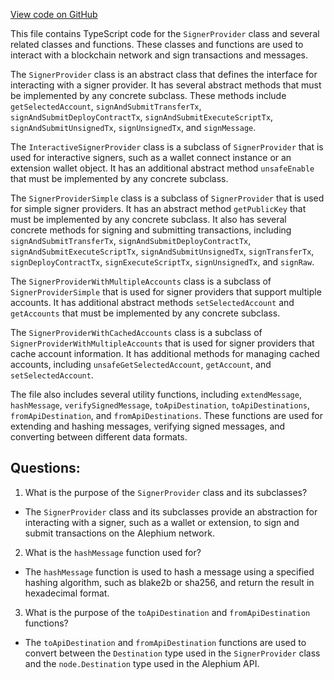 [View code on GitHub](https://github.com/alephium/alephium-web3/packages/web3/src/signer/signer.ts)

This file contains TypeScript code for the `SignerProvider` class and several related classes and functions. These classes and functions are used to interact with a blockchain network and sign transactions and messages. 

The `SignerProvider` class is an abstract class that defines the interface for interacting with a signer provider. It has several abstract methods that must be implemented by any concrete subclass. These methods include `getSelectedAccount`, `signAndSubmitTransferTx`, `signAndSubmitDeployContractTx`, `signAndSubmitExecuteScriptTx`, `signAndSubmitUnsignedTx`, `signUnsignedTx`, and `signMessage`. 

The `InteractiveSignerProvider` class is a subclass of `SignerProvider` that is used for interactive signers, such as a wallet connect instance or an extension wallet object. It has an additional abstract method `unsafeEnable` that must be implemented by any concrete subclass. 

The `SignerProviderSimple` class is a subclass of `SignerProvider` that is used for simple signer providers. It has an abstract method `getPublicKey` that must be implemented by any concrete subclass. It also has several concrete methods for signing and submitting transactions, including `signAndSubmitTransferTx`, `signAndSubmitDeployContractTx`, `signAndSubmitExecuteScriptTx`, `signAndSubmitUnsignedTx`, `signTransferTx`, `signDeployContractTx`, `signExecuteScriptTx`, `signUnsignedTx`, and `signRaw`. 

The `SignerProviderWithMultipleAccounts` class is a subclass of `SignerProviderSimple` that is used for signer providers that support multiple accounts. It has additional abstract methods `setSelectedAccount` and `getAccounts` that must be implemented by any concrete subclass. 

The `SignerProviderWithCachedAccounts` class is a subclass of `SignerProviderWithMultipleAccounts` that is used for signer providers that cache account information. It has additional methods for managing cached accounts, including `unsafeGetSelectedAccount`, `getAccount`, and `setSelectedAccount`. 

The file also includes several utility functions, including `extendMessage`, `hashMessage`, `verifySignedMessage`, `toApiDestination`, `toApiDestinations`, `fromApiDestination`, and `fromApiDestinations`. These functions are used for extending and hashing messages, verifying signed messages, and converting between different data formats.
## Questions: 
 1. What is the purpose of the `SignerProvider` class and its subclasses?
- The `SignerProvider` class and its subclasses provide an abstraction for interacting with a signer, such as a wallet or extension, to sign and submit transactions on the Alephium network.

2. What is the `hashMessage` function used for?
- The `hashMessage` function is used to hash a message using a specified hashing algorithm, such as blake2b or sha256, and return the result in hexadecimal format.

3. What is the purpose of the `toApiDestination` and `fromApiDestination` functions?
- The `toApiDestination` and `fromApiDestination` functions are used to convert between the `Destination` type used in the `SignerProvider` class and the `node.Destination` type used in the Alephium API.